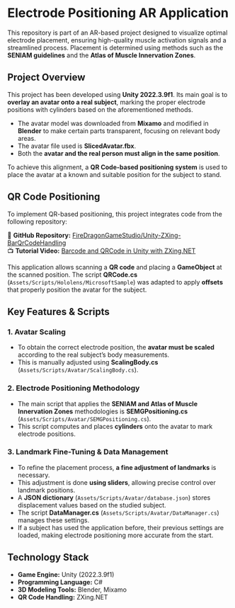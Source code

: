 # **Electrode Positioning AR Application**  

This repository is part of an AR-based project designed to visualize optimal electrode placement, ensuring high-quality muscle activation signals and a streamlined process. Placement is determined using methods such as the **SENIAM guidelines** and the **Atlas of Muscle Innervation Zones**.  

## **Project Overview**  

This project has been developed using **Unity 2022.3.9f1**. Its main goal is to **overlay an avatar onto a real subject**, marking the proper electrode positions with cylinders based on the aforementioned methods.  

- The avatar model was downloaded from **Mixamo** and modified in **Blender** to make certain parts transparent, focusing on relevant body areas.  
- The avatar file used is **SlicedAvatar.fbx**.  
- Both the **avatar and the real person must align in the same position**.  

To achieve this alignment, a **QR Code-based positioning system** is used to place the avatar at a known and suitable position for the subject to stand.  

## **QR Code Positioning**  

To implement QR-based positioning, this project integrates code from the following repository:  

🔗 **GitHub Repository:** [FireDragonGameStudio/Unity-ZXing-BarQrCodeHandling](https://github.com/FireDragonGameStudio/Unity-ZXing-BarQrCodeHandling)  
📺 **Tutorial Video:** [Barcode and QRCode in Unity with ZXing.NET](https://www.youtube.com/watch?v=tJXvynhbmpg)  

This application allows scanning a **QR code** and placing a **GameObject** at the scanned position. The script **QRCode.cs** (`Assets/Scripts/Hololens/MicrosoftSample`) was adapted to apply **offsets** that properly position the avatar for the subject.  

## **Key Features & Scripts**  

### **1. Avatar Scaling**  
- To obtain the correct electrode position, the **avatar must be scaled** according to the real subject’s body measurements.  
- This is manually adjusted using **ScalingBody.cs** (`Assets/Scripts/Avatar/ScalingBody.cs`).  

### **2. Electrode Positioning Methodology**  
- The main script that applies the **SENIAM and Atlas of Muscle Innervation Zones** methodologies is **SEMGPositioning.cs** (`Assets/Scripts/Avatar/SEMGPositioning.cs`).  
- This script computes and places **cylinders** onto the avatar to mark electrode positions.  

### **3. Landmark Fine-Tuning & Data Management**  
- To refine the placement process, **a fine adjustment of landmarks** is necessary.  
- This adjustment is done **using sliders**, allowing precise control over landmark positions.  
- A **JSON dictionary** (`Assets/Scripts/Avatar/database.json`) stores displacement values based on the studied subject.  
- The script **DataManager.cs** (`Assets/Scripts/Avatar/DataManager.cs`) manages these settings.  
- If a subject has used the application before, their previous settings are loaded, making electrode positioning more accurate from the start.  

## **Technology Stack**  
- **Game Engine:** Unity (2022.3.9f1)  
- **Programming Language:** C#  
- **3D Modeling Tools:** Blender, Mixamo  
- **QR Code Handling:** ZXing.NET  
